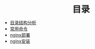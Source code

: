 <div style="text-align: center; font-weight: 700; font-size: 2em;">目录</div>

* [目录结构分析](./目录结构分析.md)
* [常用命令](./常用命令.md)
* [nginx部署](./nginx部署.md)
* [nginx安装](./mysql安装.md)